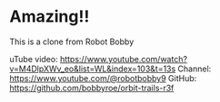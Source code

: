 Amazing!!
=======

This is a clone from 
Robot Bobby

uTube video: https://www.youtube.com/watch?v=M4DlpXWv_eo&list=WL&index=103&t=13s 
Channel: https://www.youtube.com/@robotbobby9 
GitHub: https://github.com/bobbyroe/orbit-trails-r3f 

